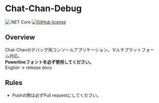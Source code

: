 # Chat-Chan-Debug
![.NET Core](https://github.com/P2P-Develop/Chat-Chan-Debug/workflows/.NET%20Core/badge.svg)
[![GitHub license](https://img.shields.io/github/license/P2P-Develop/Chat-Chan)](https://github.com/P2P-Develop/Chat-Chan/blob/master/LICENSE)
## Overview
Chat-Chanのデバッグ用コンソールアプリケーション。マルチプラットフォーム対応。  
**Powerlineフォントを必ず使用してください。**  
English -> release docs
## Rules
- Pushの際は必ずPull requestにしてください。
